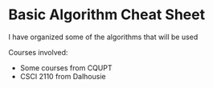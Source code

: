 # Basic Algorithm Cheat Sheet

I have organized some of the algorithms that will be used

Courses involved:

- Some courses from CQUPT
- CSCI 2110 from Dalhousie
